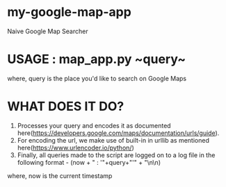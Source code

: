 # my-google-map-app
Naive Google Map Searcher

# USAGE : map_app.py ~query~

where, query is the place you'd like to search on Google Maps

# WHAT DOES IT DO?

1. Processes your query and encodes it as documented here(https://developers.google.com/maps/documentation/urls/guide).
2. For encoding the url, we make use of built-in in urllib as mentioned here(https://www.urlencoder.io/python/)
3. Finally, all queries made to the script are logged on to a log file in the following format - (now + " : \'"+query+"\'" + "\n\n)

where, now is the current timestamp
